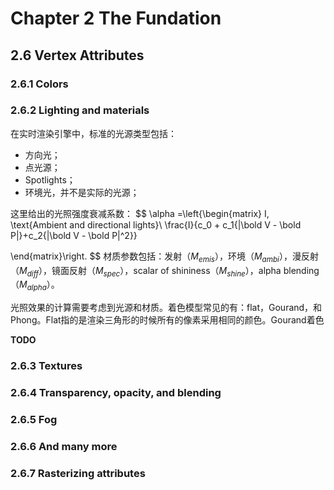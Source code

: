 # Chapter 2 The Fundation

## 2.6 Vertex Attributes

### 2.6.1 Colors

### 2.6.2 Lighting and materials

在实时渲染引擎中，标准的光源类型包括：

- 方向光；
- 点光源；
- Spotlights；
- 环境光，并不是实际的光源；

这里给出的光照强度衰减系数：
$$
\alpha =\left\{\begin{matrix}
I, \text{Ambient and directional lights}\\ 
\frac{I}{c_0 + c_1{|\bold V - \bold P|}+c_2{|\bold V - \bold P|^2}}

\end{matrix}\right.
$$
材质参数包括：发射（$M_{emis}$），环境（$M_{ambi}$），漫反射（$M_{diff}$），镜面反射（$M_{spec}$），scalar of shininess（$M_{shine}$），alpha blending（$M_{alpha}$）。

光照效果的计算需要考虑到光源和材质。着色模型常见的有：flat，Gourand，和Phong。Flat指的是渲染三角形的时候所有的像素采用相同的颜色。Gourand着色

**TODO**

### 2.6.3 Textures



### 2.6.4 Transparency, opacity, and blending

### 2.6.5 Fog

### 2.6.6 And many more

### 2.6.7 Rasterizing attributes

